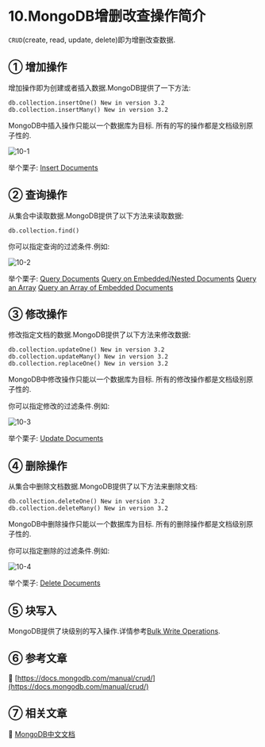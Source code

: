 10.MongoDB增删改查操作简介
===


`CRUD`(create, read, update, delete)即为增删改查数据.

① 增加操作
---

增加操作即为创建或者插入数据.MongoDB提供了一下方法:

```
db.collection.insertOne() New in version 3.2
db.collection.insertMany() New in version 3.2
```

MongoDB中插入操作只能以一个数据库为目标. 所有的写的操作都是文档级别原子性的.

![10-1](http://localhost/img/mongodb/basic/10-1.svg)

举个栗子:
[Insert Documents](https://docs.mongodb.com/manual/tutorial/insert-documents/)

② 查询操作
---

从集合中读取数据.MongoDB提供了以下方法来读取数据:

```
db.collection.find()
```

你可以指定查询的过滤条件.例如:

![10-2](http://localhost/img/mongodb/basic/10-2.svg)

举个栗子:
[Query Documents](https://docs.mongodb.com/manual/tutorial/query-documents/)
[Query on Embedded/Nested Documents](https://docs.mongodb.com/manual/tutorial/query-embedded-documents/)
[Query an Array](https://docs.mongodb.com/manual/tutorial/query-arrays/)
[Query an Array of Embedded Documents](https://docs.mongodb.com/manual/tutorial/query-array-of-documents/)

③ 修改操作
---

修改指定文档的数据.MongoDB提供了以下方法来修改数据:

```
db.collection.updateOne() New in version 3.2
db.collection.updateMany() New in version 3.2
db.collection.replaceOne() New in version 3.2
```

MongoDB中修改操作只能以一个数据库为目标. 所有的修改操作都是文档级别原子性的.

你可以指定修改的过滤条件.例如:

![10-3](http://localhost/img/mongodb/basic/10-3.svg)

举个栗子:
[Update Documents](https://docs.mongodb.com/manual/tutorial/update-documents/)

④ 删除操作
---

从集合中删除文档数据.MongoDB提供了以下方法来删除文档:

```
db.collection.deleteOne() New in version 3.2
db.collection.deleteMany() New in version 3.2
```

MongoDB中删除操作只能以一个数据库为目标. 所有的删除操作都是文档级别原子性的.

你可以指定删除的过滤条件.例如:

![10-4](http://localhost/img/mongodb/basic/10-4.svg)

举个栗子:
[Delete Documents](https://docs.mongodb.com/manual/tutorial/remove-documents/)

⑤ 块写入
---

MongoDB提供了块级别的写入操作.详情参考[Bulk Write Operations](https://docs.mongodb.com/manual/core/bulk-write-operations/).

⑥ 参考文章
---

📖 [https://docs.mongodb.com/manual/crud/](https://docs.mongodb.com/manual/crud/)

⑦ 相关文章
---

📖 [MongoDB中文文档](http://localhost/article/mongodb/index.html)